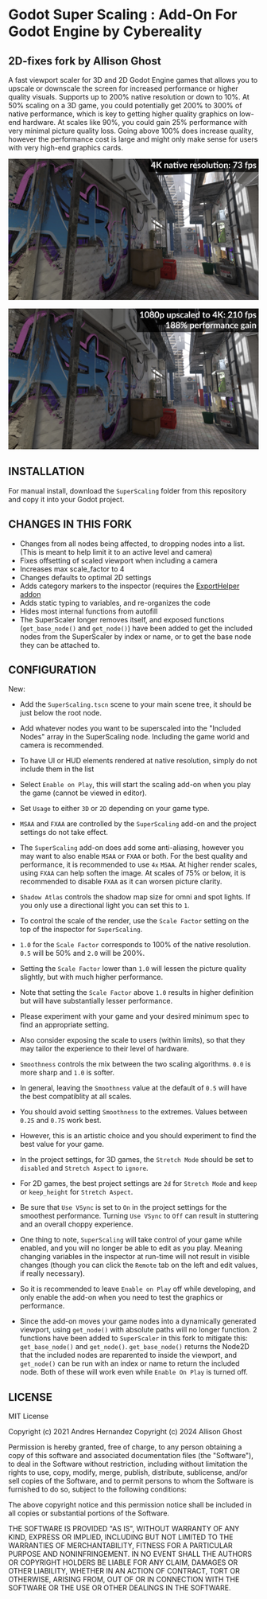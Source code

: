 # Godot Super Scaling : Add-On For Godot Engine by Cybereality
## 2D-fixes fork by Allison Ghost

A fast viewport scaler for 3D and 2D Godot Engine games that allows you to upscale or downscale the screen for increased performance or higher quality visuals. Supports up to 200% native resolution or down to 10%. At 50% scaling on a 3D game, you could potentially get 200% to 300% of native performance, which is key to getting higher quality graphics on low-end hardware. At scales like 90%, you could gain 25% performance with very minimal picture quality loss. Going above 100% does increase quality, however the performance cost is large and might only make sense for users with very high-end graphics cards.

![Screenshot](ScreenShots/Decay_GSS_4K.jpg)

![Screenshot](ScreenShots/Decay_GSS_1080p.jpg)

## INSTALLATION

For manual install, download the `SuperScaling` folder from this repository and copy it into your Godot project.

## CHANGES IN THIS FORK
* Changes from all nodes being affected, to dropping nodes into a list. (This is meant to help limit it to an active level and camera)
* Fixes offsetting of scaled viewport when including a camera
* Increases max scale_factor to 4
* Changes defaults to optimal 2D settings
* Adds category markers to the inspector (requires the [ExportHelper addon](https://github.com/Valla-Chan/Godot-Valla-ExportHelper)
* Adds static typing to variables, and re-organizes the code
* Hides most internal functions from autofill
* The SuperScaler longer removes itself, and exposed functions (`get_base_node()` and `get_node()`) have been added to get the included nodes from the SuperScaler by index or name, or to get the base node they can be attached to.

## CONFIGURATION

New:
* Add the `SuperScaling.tscn` scene to your main scene tree, it should be just below the root node.
* Add whatever nodes you want to be superscaled into the "Included Nodes" array in the SuperScaling node. Including the game world and camera is recommended.
* To have UI or HUD elements rendered at native resolution, simply do not include them in the list

* Select `Enable on Play`, this will start the scaling add-on when you play the game (cannot be viewed in editor).
* Set `Usage` to either `3D` or `2D` depending on your game type.
* `MSAA` and `FXAA` are controlled by the `SuperScaling` add-on and the project settings do not take effect.
* The `SuperScaling` add-on does add some anti-aliasing, however you may want to also enable `MSAA` or `FXAA` or both. For the best quality and performance, it is recommended to use `4x` `MSAA`. At higher render scales, using `FXAA` can help soften the image. At scales of 75% or below, it is recommended to disable `FXAA` as it can worsen picture clarity.
* `Shadow Atlas` controls the shadow map size for omni and spot lights. If you only use a directional light you can set this to `1`.
* To control the scale of the render, use the `Scale Factor` setting on the top of the inspector for `SuperScaling`.
* `1.0` for the `Scale Factor` corresponds to 100% of the native resolution. `0.5` will be 50% and `2.0` will be 200%.
* Setting the `Scale Factor` lower than `1.0` will lessen the picture quality slightly, but with much higher performance.
* Note that setting the `Scale Factor` above `1.0` results in higher definition but will have substantially lesser performance.
* Please experiment with your game and your desired minimum spec to find an appropriate setting.
* Also consider exposing the scale to users (within limits), so that they may tailor the experience to their level of hardware.
* `Smoothness` controls the mix between the two scaling algorithms. `0.0` is more sharp and `1.0` is softer.
* In general, leaving the `Smoothness` value at the default of `0.5` will have the best compatiblity at all scales.
* You should avoid setting `Smoothness` to the extremes. Values between `0.25` and `0.75` work best.
* However, this is an artistic choice and you should experiment to find the best value for your game.
* In the project settings, for 3D games, the `Stretch Mode` should be set to `disabled` and `Stretch Aspect` to `ignore`.
* For 2D games, the best project settings are `2d` for `Stretch Mode` and `keep` or `keep_height` for `Stretch Aspect`.
* Be sure that `Use VSync` is set to `On` in the project settings for the smoothest performance. Turning `Use VSync` to `Off` can result in stuttering and an overall choppy experience.
* One thing to note, `SuperScaling` will take control of your game while enabled, and you will no longer be able to edit as you play. Meaning changing variables in the inspector at run-time will not result in visible changes (though you can click the `Remote` tab on the left and edit values, if really necessary).
* So it is recommended to leave `Enable on Play` off while developing, and only enable the add-on when you need to test the graphics or performance.
* Since the add-on moves your game nodes into a dynamically generated viewport, using `get_node()` with absolute paths will no longer function. 2 functions have been added to `SuperScaler` in this fork to mitigate this: `get_base_node()` and `get_node()`. `get_base_node()` returns the Node2D that the included nodes are reparented to inside the viewport, and `get_node()` can be run with an index or name to return the included node. Both of these will work even while `Enable On Play` is turned off.

## LICENSE

MIT License

Copyright (c) 2021 Andres Hernandez
Copyright (c) 2024 Allison Ghost

Permission is hereby granted, free of charge, to any person obtaining a copy
of this software and associated documentation files (the "Software"), to deal
in the Software without restriction, including without limitation the rights
to use, copy, modify, merge, publish, distribute, sublicense, and/or sell
copies of the Software, and to permit persons to whom the Software is
furnished to do so, subject to the following conditions:

The above copyright notice and this permission notice shall be included in all
copies or substantial portions of the Software.

THE SOFTWARE IS PROVIDED "AS IS", WITHOUT WARRANTY OF ANY KIND, EXPRESS OR
IMPLIED, INCLUDING BUT NOT LIMITED TO THE WARRANTIES OF MERCHANTABILITY,
FITNESS FOR A PARTICULAR PURPOSE AND NONINFRINGEMENT. IN NO EVENT SHALL THE
AUTHORS OR COPYRIGHT HOLDERS BE LIABLE FOR ANY CLAIM, DAMAGES OR OTHER
LIABILITY, WHETHER IN AN ACTION OF CONTRACT, TORT OR OTHERWISE, ARISING FROM,
OUT OF OR IN CONNECTION WITH THE SOFTWARE OR THE USE OR OTHER DEALINGS IN THE
SOFTWARE.
